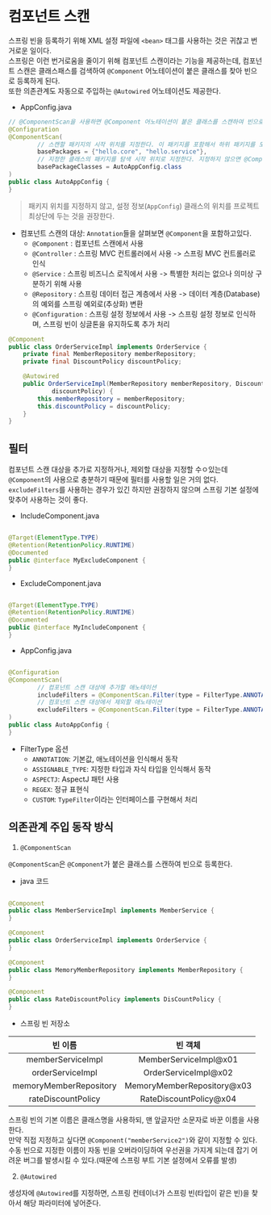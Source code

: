# 컴포넌트 스캔

스프링 빈을 등록하기 위해 XML 설정 파일에 `<bean>` 태그를 사용하는 것은 귀찮고 번거로운 일이다.  
스프링은 이런 번거로움을 줄이기 위해 컴포넌트 스캔이라는 기능을 제공하는데, 컴포넌트 스캔은 클래스패스를 검색하여 `@Component` 어노테이션이 붙은 클래스를 찾아 빈으로 등록하게 된다.  
또한 의존관계도 자동으로 주입하는 `@Autowired` 어노테이션도 제공한다.

- AppConfig.java

```java
// @ComponentScan을 사용하면 @Component 어노테이션이 붙은 클래스를 스캔하여 빈으로 등록한다.  
@Configuration
@ComponentScan(
        // 스캔할 패키지의 시작 위치를 지정한다. 이 패키지를 포함해서 하위 패키지를 모두 스캔한다.
        basePackages = {"hello.core", "hello.service"},
        // 지정한 클래스의 패키지를 탐색 시작 위치로 지정한다. 지정하지 않으면 @ComponentScan이 붙은 설정 정보 클래스의 패키지가 시작 위치가 된다.
        basePackageClasses = AutoAppConfig.class
)
public class AutoAppConfig {
}
```

> 패키지 위치를 지정하지 않고, 설정 정보(`AppConfig`) 클래스의 위치를 프로젝트 최상단에 두는 것을 권장한다.

- 컴포넌트 스캔의 대상: `Annotation`들을 살펴보면 `@Component`을 포함하고있다.
    - `@Component` : 컴포넌트 스캔에서 사용
    - `@Controller` : 스프링 MVC 컨트롤러에서 사용 -> 스프링 MVC 컨트롤러로 인식
    - `@Service` : 스프링 비즈니스 로직에서 사용 -> 특별한 처리는 없으나 의미상 구분하기 위해 사용
    - `@Repository` : 스프링 데이터 접근 계층에서 사용 -> 데이터 계층(Database)의 예외를 스프링 예외로(추상화) 변환
    - `@Configuration` : 스프링 설정 정보에서 사용 -> 스프링 설정 정보로 인식하며, 스프링 빈이 싱글톤을 유지하도록 추가 처리

```java
@Component
public class OrderServiceImpl implements OrderService {
    private final MemberRepository memberRepository;
    private final DiscountPolicy discountPolicy;

    @Autowired
    public OrderServiceImpl(MemberRepository memberRepository, DiscountPolicy
            discountPolicy) {
        this.memberRepository = memberRepository;
        this.discountPolicy = discountPolicy;
    }
}
```

## 필터

컴포넌트 스캔 대상을 추가로 지정하거나, 제외할 대상을 지정할 수ㅇ있는데 `@Component`의 사용으로 충분하기 때문에 필터를 사용할 일은 거의 없다.  
`excludeFilters`를 사용하는 경우가 있긴 하지만 권장하지 않으며 스프링 기본 설정에 맞추어 사용하는 것이 좋다.

- IncludeComponent.java

```java

@Target(ElementType.TYPE)
@Retention(RetentionPolicy.RUNTIME)
@Documented
public @interface MyExcludeComponent {
}
```

- ExcludeComponent.java

```java

@Target(ElementType.TYPE)
@Retention(RetentionPolicy.RUNTIME)
@Documented
public @interface MyIncludeComponent {
}
```

- AppConfig.java

```java

@Configuration
@ComponentScan(
        // 컴포넌트 스캔 대상에 추가할 애노테이션
        includeFilters = @ComponentScan.Filter(type = FilterType.ANNOTATION, classes = MyIncludeComponent.class),
        // 컴포넌트 스캔 대상에서 제외할 애노테이션
        excludeFilters = @ComponentScan.Filter(type = FilterType.ANNOTATION, classes = MyExcludeComponent.class)
)
public class AutoAppConfig {
}
```

- FilterType 옵션
    - `ANNOTATION`: 기본값, 애노테이션을 인식해서 동작
    - `ASSIGNABLE_TYPE`: 지정한 타입과 자식 타입을 인식해서 동작
    - `ASPECTJ`: AspectJ 패턴 사용
    - `REGEX`: 정규 표현식
    - `CUSTOM`: `TypeFilter`이라는 인터페이스를 구현해서 처리

## 의존관계 주입 동작 방식

1. `@ComponentScan`

`@ComponentScan`은 `@Component`가 붙은 클래스를 스캔하여 빈으로 등록한다.

- java 코드

```java

@Component
public class MemberServiceImpl implements MemberService {
}

@Component
public class OrderServiceImpl implements OrderService {
}

@Component
public class MemoryMemberRepository implements MemberRepository {
}

@Component
public class RateDiscountPolicy implements DisCountPolicy {
}
```

- 스프링 빈 저장소

|          빈 이름          |            빈 객체            |
|:----------------------:|:--------------------------:|
|   memberServiceImpl    |   MemberServiceImpl@x01    |
|    orderServiceImpl    |    OrderServiceImpl@x02    |
| memoryMemberRepository | MemoryMemberRepository@x03 |
|   rateDiscountPolicy   |   RateDiscountPolicy@x04   |

스프링 빈의 기본 이름은 클래스명을 사용하되, 맨 앞글자만 소문자로 바꾼 이름을 사용한다.  
만약 직접 지정하고 싶다면 `@Component("memberService2")`와 같이 지정할 수 있다.  
수동 빈으로 지정한 이름이 자동 빈을 오버라이딩하여 우선권을 가지게 되는데 잡기 어려운 버그를 발생시킬 수 있다.(때문에 스프링 부트 기본 설정에서 오류를 발생)

2. `@Autowired`

생성자에 `@Autowired`를 지정하면, 스프링 컨테이너가 스프링 빈(타입이 같은 빈)을 찾아서 해당 파라미터에 넣어준다.

